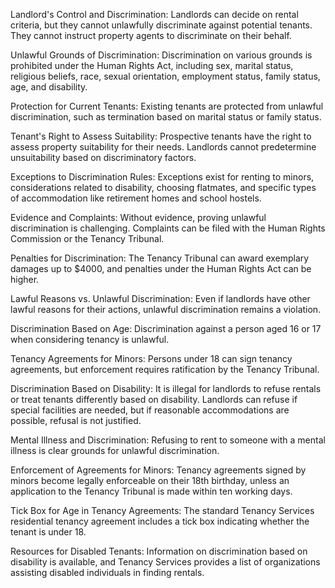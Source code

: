 Landlord's Control and Discrimination:
Landlords can decide on rental criteria, but they cannot unlawfully discriminate against potential tenants.
They cannot instruct property agents to discriminate on their behalf.

Unlawful Grounds of Discrimination:
Discrimination on various grounds is prohibited under the Human Rights Act, including sex, marital status, religious beliefs, race, sexual orientation, employment status, family status, age, and disability.

Protection for Current Tenants:
Existing tenants are protected from unlawful discrimination, such as termination based on marital status or family status.

Tenant's Right to Assess Suitability:
Prospective tenants have the right to assess property suitability for their needs.
Landlords cannot predetermine unsuitability based on discriminatory factors.

Exceptions to Discrimination Rules:
Exceptions exist for renting to minors, considerations related to disability, choosing flatmates, and specific types of accommodation like retirement homes and school hostels.

Evidence and Complaints:
Without evidence, proving unlawful discrimination is challenging.
Complaints can be filed with the Human Rights Commission or the Tenancy Tribunal.

Penalties for Discrimination:
The Tenancy Tribunal can award exemplary damages up to $4000, and penalties under the Human Rights Act can be higher.

Lawful Reasons vs. Unlawful Discrimination:
Even if landlords have other lawful reasons for their actions, unlawful discrimination remains a violation.

Discrimination Based on Age:
Discrimination against a person aged 16 or 17 when considering tenancy is unlawful.

Tenancy Agreements for Minors:
Persons under 18 can sign tenancy agreements, but enforcement requires ratification by the Tenancy Tribunal.

Discrimination Based on Disability:
It is illegal for landlords to refuse rentals or treat tenants differently based on disability.
Landlords can refuse if special facilities are needed, but if reasonable accommodations are possible, refusal is not justified.

Mental Illness and Discrimination:
Refusing to rent to someone with a mental illness is clear grounds for unlawful discrimination.

Enforcement of Agreements for Minors:
Tenancy agreements signed by minors become legally enforceable on their 18th birthday, unless an application to the Tenancy Tribunal is made within ten working days.

Tick Box for Age in Tenancy Agreements:
The standard Tenancy Services residential tenancy agreement includes a tick box indicating whether the tenant is under 18.

Resources for Disabled Tenants:
Information on discrimination based on disability is available, and Tenancy Services provides a list of organizations assisting disabled individuals in finding rentals.